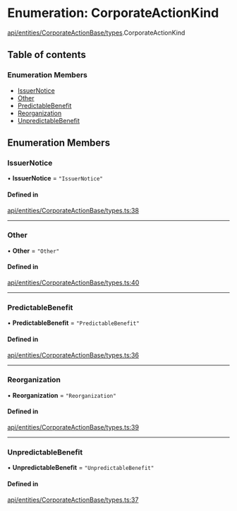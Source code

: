 # Enumeration: CorporateActionKind

[api/entities/CorporateActionBase/types](../wiki/api.entities.CorporateActionBase.types).CorporateActionKind

## Table of contents

### Enumeration Members

- [IssuerNotice](../wiki/api.entities.CorporateActionBase.types.CorporateActionKind#issuernotice)
- [Other](../wiki/api.entities.CorporateActionBase.types.CorporateActionKind#other)
- [PredictableBenefit](../wiki/api.entities.CorporateActionBase.types.CorporateActionKind#predictablebenefit)
- [Reorganization](../wiki/api.entities.CorporateActionBase.types.CorporateActionKind#reorganization)
- [UnpredictableBenefit](../wiki/api.entities.CorporateActionBase.types.CorporateActionKind#unpredictablebenefit)

## Enumeration Members

### IssuerNotice

• **IssuerNotice** = ``"IssuerNotice"``

#### Defined in

[api/entities/CorporateActionBase/types.ts:38](https://github.com/PolymeshAssociation/polymesh-sdk/blob/31fdce23/src/api/entities/CorporateActionBase/types.ts#L38)

___

### Other

• **Other** = ``"Other"``

#### Defined in

[api/entities/CorporateActionBase/types.ts:40](https://github.com/PolymeshAssociation/polymesh-sdk/blob/31fdce23/src/api/entities/CorporateActionBase/types.ts#L40)

___

### PredictableBenefit

• **PredictableBenefit** = ``"PredictableBenefit"``

#### Defined in

[api/entities/CorporateActionBase/types.ts:36](https://github.com/PolymeshAssociation/polymesh-sdk/blob/31fdce23/src/api/entities/CorporateActionBase/types.ts#L36)

___

### Reorganization

• **Reorganization** = ``"Reorganization"``

#### Defined in

[api/entities/CorporateActionBase/types.ts:39](https://github.com/PolymeshAssociation/polymesh-sdk/blob/31fdce23/src/api/entities/CorporateActionBase/types.ts#L39)

___

### UnpredictableBenefit

• **UnpredictableBenefit** = ``"UnpredictableBenefit"``

#### Defined in

[api/entities/CorporateActionBase/types.ts:37](https://github.com/PolymeshAssociation/polymesh-sdk/blob/31fdce23/src/api/entities/CorporateActionBase/types.ts#L37)
